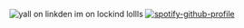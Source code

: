 ![yall on linkden im on lockind lollls](https://i.pinimg.com/736x/64/20/0b/64200bb00faa7cc6b266fbae5c4aa06e.jpg)
[![spotify-github-profile](https://spotify-github-profile.kittinanx.com/api/view?uid=4gh77gruxvrpe2rttf9o7p012&cover_image=true&theme=novatorem&show_offline=false&background_color=121212&interchange=true&bar_color=53b14f&bar_color_cover=false)](https://github.com/kittinan/spotify-github-profile)
